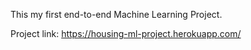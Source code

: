 This my first end-to-end Machine Learning Project.

Project link: https://housing-ml-project.herokuapp.com/
